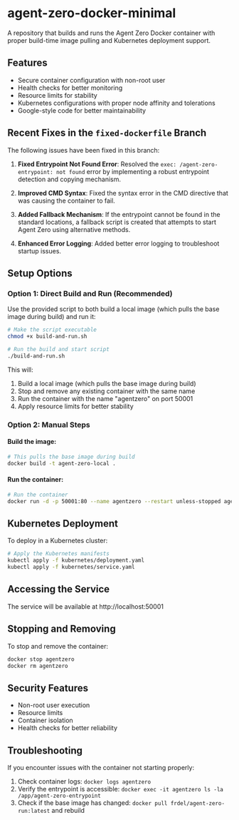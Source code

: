 # agent-zero-docker-minimal

A repository that builds and runs the Agent Zero Docker container with proper build-time image pulling and Kubernetes deployment support.

## Features

- Secure container configuration with non-root user
- Health checks for better monitoring
- Resource limits for stability
- Kubernetes configurations with proper node affinity and tolerations
- Google-style code for better maintainability

## Recent Fixes in the `fixed-dockerfile` Branch

The following issues have been fixed in this branch:

1. **Fixed Entrypoint Not Found Error**: Resolved the `exec: /agent-zero-entrypoint: not found` error by implementing a robust entrypoint detection and copying mechanism.
   
2. **Improved CMD Syntax**: Fixed the syntax error in the CMD directive that was causing the container to fail.

3. **Added Fallback Mechanism**: If the entrypoint cannot be found in the standard locations, a fallback script is created that attempts to start Agent Zero using alternative methods.

4. **Enhanced Error Logging**: Added better error logging to troubleshoot startup issues.

## Setup Options

### Option 1: Direct Build and Run (Recommended)

Use the provided script to both build a local image (which pulls the base image during build) and run it:

```bash
# Make the script executable
chmod +x build-and-run.sh

# Run the build and start script
./build-and-run.sh
```

This will:
1. Build a local image (which pulls the base image during build)
2. Stop and remove any existing container with the same name
3. Run the container with the name "agentzero" on port 50001
4. Apply resource limits for better stability

### Option 2: Manual Steps

#### Build the image:

```bash
# This pulls the base image during build
docker build -t agent-zero-local .
```

#### Run the container:

```bash
# Run the container
docker run -d -p 50001:80 --name agentzero --restart unless-stopped agent-zero-local
```

## Kubernetes Deployment

To deploy in a Kubernetes cluster:

```bash
# Apply the Kubernetes manifests
kubectl apply -f kubernetes/deployment.yaml
kubectl apply -f kubernetes/service.yaml
```

## Accessing the Service

The service will be available at http://localhost:50001

## Stopping and Removing

To stop and remove the container:

```bash
docker stop agentzero
docker rm agentzero
```

## Security Features

- Non-root user execution
- Resource limits
- Container isolation
- Health checks for better reliability

## Troubleshooting

If you encounter issues with the container not starting properly:

1. Check container logs: `docker logs agentzero`
2. Verify the entrypoint is accessible: `docker exec -it agentzero ls -la /app/agent-zero-entrypoint`
3. Check if the base image has changed: `docker pull frdel/agent-zero-run:latest` and rebuild